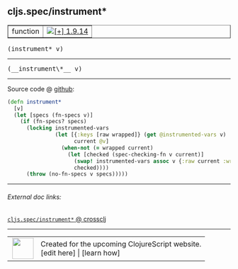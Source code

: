 ## cljs.spec/instrument\*



 <table border="1">
<tr>
<td>function</td>
<td><a href="https://github.com/cljsinfo/cljs-api-docs/tree/1.9.14"><img valign="middle" alt="[+] 1.9.14" title="Added in 1.9.14" src="https://img.shields.io/badge/+-1.9.14-lightgrey.svg"></a> </td>
</tr>
</table>

<samp>(instrument\* v)</samp><br>

---

 <samp>
(__instrument\*__ v)<br>
</samp>

---







Source code @ [github]():

```clj
(defn instrument*
  [v]
  (let [specs (fn-specs v)]
    (if (fn-specs? specs)
      (locking instrumented-vars
               (let [{:keys [raw wrapped]} (get @instrumented-vars v)
                     current @v]
                 (when-not (= wrapped current)
                   (let [checked (spec-checking-fn v current)]
                     (swap! instrumented-vars assoc v {:raw current :wrapped checked})
                     checked))))
      (throw (no-fn-specs v specs)))))
```

<!--
Repo - tag - source tree - lines:

 <pre>

</pre>

-->

---



###### External doc links:

[`cljs.spec/instrument*` @ crossclj](http://crossclj.info/fun/cljs.spec.cljs/instrument*.html)<br>

---

 <table>
<tr><td>
<img valign="middle" align="right" width="48px" src="http://i.imgur.com/Hi20huC.png">
</td><td>
Created for the upcoming ClojureScript website.<br>
[edit here] | [learn how]
</td></tr></table>

[edit here]:https://github.com/cljsinfo/cljs-api-docs/blob/master/cljsdoc/cljs.spec/instrumentSTAR.cljsdoc
[learn how]:https://github.com/cljsinfo/cljs-api-docs/wiki/cljsdoc-files

<!--

This information was too distracting to show to readers, but I'll leave it
commented here since it is helpful to:

- pretty-print the data used to generate this document
- and show how to retrieve that data



The API data for this symbol:

```clj
{:ns "cljs.spec",
 :name "instrument*",
 :signature ["[v]"],
 :name-encode "instrumentSTAR",
 :history [["+" "1.9.14"]],
 :type "function",
 :full-name-encode "cljs.spec/instrumentSTAR",
 :source {:code "(defn instrument*\n  [v]\n  (let [specs (fn-specs v)]\n    (if (fn-specs? specs)\n      (locking instrumented-vars\n               (let [{:keys [raw wrapped]} (get @instrumented-vars v)\n                     current @v]\n                 (when-not (= wrapped current)\n                   (let [checked (spec-checking-fn v current)]\n                     (swap! instrumented-vars assoc v {:raw current :wrapped checked})\n                     checked))))\n      (throw (no-fn-specs v specs)))))",
          :title "Source code",
          :repo "clojurescript",
          :tag "r1.9.14",
          :filename "src/main/cljs/cljs/spec.cljs",
          :lines [321 332],
          :url "https://github.com/clojure/clojurescript/blob/r1.9.14/src/main/cljs/cljs/spec.cljs#L321-L332"},
 :usage ["(instrument* v)"],
 :full-name "cljs.spec/instrument*",
 :cljsdoc-url "https://github.com/cljsinfo/cljs-api-docs/blob/master/cljsdoc/cljs.spec/instrumentSTAR.cljsdoc"}

```

Retrieve the API data for this symbol:

```clj
;; from Clojure REPL
(require '[clojure.edn :as edn])
(-> (slurp "https://raw.githubusercontent.com/cljsinfo/cljs-api-docs/catalog/cljs-api.edn")
    (edn/read-string)
    (get-in [:symbols "cljs.spec/instrument*"]))
```

-->
